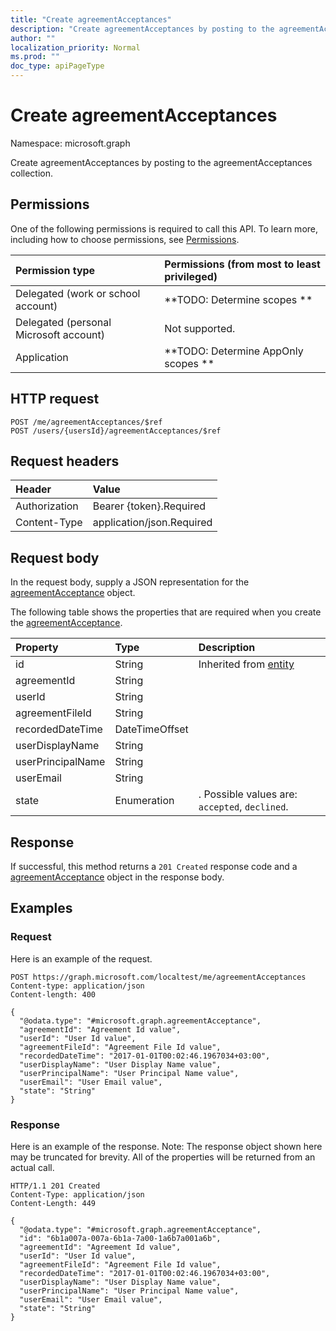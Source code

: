 ```yaml
---
title: "Create agreementAcceptances"
description: "Create agreementAcceptances by posting to the agreementAcceptances collection."
author: ""
localization_priority: Normal
ms.prod: ""
doc_type: apiPageType
---
```


# Create agreementAcceptances

Namespace: microsoft.graph

Create agreementAcceptances by posting to the agreementAcceptances collection.

## Permissions
One of the following permissions is required to call this API. To learn more, including how to choose permissions, see [Permissions](/concepts/permissions-reference.md).

|Permission type|Permissions (from most to least privileged)|
|:---|:---|
|Delegated (work or school account)|**TODO: Determine scopes **|
|Delegated (personal Microsoft account)|Not supported.|
|Application|**TODO: Determine AppOnly scopes **|

## HTTP request
<!-- {
  "blockType": "ignored"
}
-->
``` http
POST /me/agreementAcceptances/$ref
POST /users/{usersId}/agreementAcceptances/$ref
```

## Request headers
|Header|Value|
|:---|:---|
|Authorization|Bearer {token}.Required|
|Content-Type|application/json.Required|

## Request body
In the request body, supply a JSON representation for the [agreementAcceptance](../resources/agreementacceptance.md) object.

The following table shows the properties that are required when you create the [agreementAcceptance](../resources/agreementacceptance.md).

|Property|Type|Description|
|:---|:---|:---|
|id|String| Inherited from [entity](../resources/entity.md)|
|agreementId|String||
|userId|String||
|agreementFileId|String||
|recordedDateTime|DateTimeOffset||
|userDisplayName|String||
|userPrincipalName|String||
|userEmail|String||
|state|Enumeration|. Possible values are: `accepted`, `declined`.|



## Response
If successful, this method returns a `201 Created` response code and a [agreementAcceptance](../resources/agreementacceptance.md) object in the response body.

## Examples

### Request
Here is an example of the request.
<!-- {
  "blockType": "request",
  "name": "create_agreementacceptance_from_agreementacceptances"
}
-->
``` http
POST https://graph.microsoft.com/localtest/me/agreementAcceptances
Content-type: application/json
Content-length: 400

{
  "@odata.type": "#microsoft.graph.agreementAcceptance",
  "agreementId": "Agreement Id value",
  "userId": "User Id value",
  "agreementFileId": "Agreement File Id value",
  "recordedDateTime": "2017-01-01T00:02:46.1967034+03:00",
  "userDisplayName": "User Display Name value",
  "userPrincipalName": "User Principal Name value",
  "userEmail": "User Email value",
  "state": "String"
}
```

### Response
Here is an example of the response. Note: The response object shown here may be truncated for brevity. All of the properties will be returned from an actual call.
<!-- {
  "blockType": "response",
  "truncated": true,
  "@odata.type": "microsoft.graph.agreementacceptance"
}
-->
``` http
HTTP/1.1 201 Created
Content-Type: application/json
Content-Length: 449

{
  "@odata.type": "#microsoft.graph.agreementAcceptance",
  "id": "6b1a007a-007a-6b1a-7a00-1a6b7a001a6b",
  "agreementId": "Agreement Id value",
  "userId": "User Id value",
  "agreementFileId": "Agreement File Id value",
  "recordedDateTime": "2017-01-01T00:02:46.1967034+03:00",
  "userDisplayName": "User Display Name value",
  "userPrincipalName": "User Principal Name value",
  "userEmail": "User Email value",
  "state": "String"
}
```

